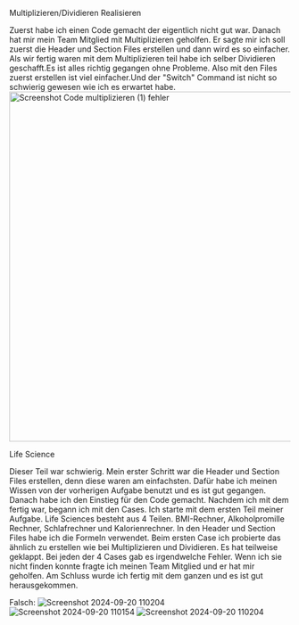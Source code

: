 Multiplizieren/Dividieren Realisieren

Zuerst habe ich einen Code gemacht der eigentlich nicht gut war. Danach hat mir mein Team Mitglied mit Multiplizieren geholfen. Er sagte mir ich soll zuerst die Header und Section Files erstellen und dann wird es so einfacher. Als wir fertig waren mit dem Multiplizieren teil habe ich selber Dividieren geschafft.Es ist alles richtig gegangen ohne Probleme. Also mit den Files zuerst erstellen ist viel einfacher.Und der "Switch" Command ist nicht so schwierig gewesen wie ich es erwartet habe.
<img width="628" alt="Screenshot Code multiplizieren (1) fehler" src="https://github.com/user-attachments/assets/17818743-83c4-40ae-bbbf-ac9393442f9e">


Life Science

Dieser Teil war schwierig. Mein erster Schritt war die Header und Section Files erstellen, denn diese waren am einfachsten. Dafür habe ich meinen Wissen von der vorherigen Aufgabe benutzt und es ist gut gegangen. Danach habe ich den Einstieg für den Code gemacht. Nachdem ich mit dem fertig war, begann ich mit den Cases. Ich starte mit dem ersten Teil meiner Aufgabe. Life Sciences besteht aus 4 Teilen. BMI-Rechner, Alkoholpromille Rechner, Schlafrechner und Kalorienrechner. In den Header und Section Files habe ich die Formeln verwendet. Beim ersten Case ich probierte das ähnlich zu erstellen wie bei Multiplizieren und Dividieren. Es hat teilweise geklappt. Bei jeden der 4 Cases gab es irgendwelche Fehler. Wenn ich sie nicht finden konnte fragte ich meinen Team Mitglied und er hat mir geholfen.
Am Schluss wurde ich fertig mit dem ganzen und es ist gut herausgekommen.

Falsch:
![Screenshot 2024-09-20 110204](https://github.com/user-attachments/assets/10fc37aa-b48d-45a3-9e7d-24824c592426)
![Screenshot 2024-09-20 110154](https://github.com/user-attachments/assets/1ac11915-5ce1-4bd1-bd16-38af2624fd3c)
![Screenshot 2024-09-20 110204](https://github.com/user-attachments/assets/e2a303dd-c125-443e-a59d-6b442756de31)



